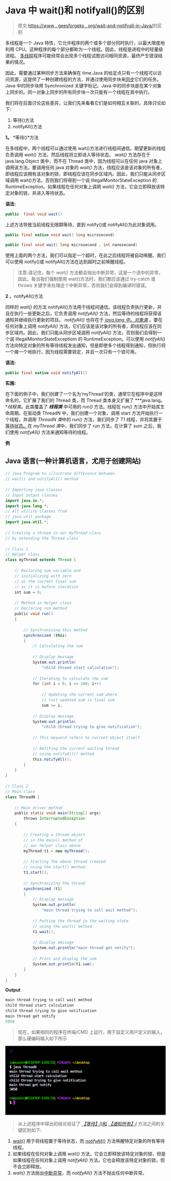 # Java 中 wait()和 notifyall()的区别

> 原文:[https://www . geesforgeks . org/wait-and-notifyall-in-Java/](https://www.geeksforgeeks.org/difference-between-wait-and-notifyall-in-java/)的区别

多线程是一个 Java 特性，它允许程序的两个或多个部分同时执行，以最大限度地利用 CPU。这种程序的每个部分都称为一个线程。因此，线程是进程中的轻量级进程。 [多线程](https://www.geeksforgeeks.org/multithreading-in-java/)程序可能经常会出现多个线程试图访问相同资源，最终产生错误结果的情况。

因此，需要通过某种同步方法来确保在 time.Java 的给定点只有一个线程可以访问资源，这提供了一种创建线程的方法，并通过使用同步块来[同步](https://www.geeksforgeeks.org/synchronized-in-java/)它们的任务。Java 中的同步块用 Synchronized 关键字标记。Java 中的同步块是在某个对象上同步的。同一对象上同步的所有同步块一次只能有一个线程在其中执行。

我们将在后面讨论这些差异，让我们先来看看它们是如何相互关联的，具体讨论如下:

1.  等待()方法
2.  notifyAll()方法

**1。** *等待()*方法

在多线程中，两个线程可以通过使用 wait()方法进行线程间通信。期望更新的线程负责调用 *wait()* 方法，然后线程将立即进入等待状态。 *wait()* 方法存在于 java.lang.Object 类中，而不在 Thread 类中，因为线程可以在任何 java 对象上调用该方法。要调用任何 java 对象的 *wait()* 方法，线程应该是该对象的所有者，即线程应该拥有该对象的锁，即线程应该在同步区域内。因此，我们只能从同步区域调用 wait()方法，否则我们将得到一个说 IllegalMonitorStateException 的 RuntimeException。如果线程在任何对象上调用 *wait()* 方法，它会立即释放该特定对象的锁，并进入等待状态。

**语法:**

```java
public  final void wait()
```

上述方法导致当前线程无限期等待，直到 notify()或 notifyAll()为此对象调用。

```java
public final native void wait( long microsecond)
```

```java
public final void wait( long microsecond , int nanosecond)
```

使用上面的两个方法，我们可以指定一个超时，在此之后线程将被自动唤醒。我们可以使用 notify()或 notifyAll()方法在达到超时之前唤醒线程。

> 注意:请记住，每个 *wait()* 方法都会抛出中断异常，这是一个选中的异常，因此，每当我们强制使用 wait()方法时，我们都应该通过 try-catch 或 throws 关键字来处理这个中断异常，否则我们会得到编译时错误。

**2** 。notifyAll()方法

同样的 *wait()* 的方法 notifyAll()方法用于线程间通信。该线程负责执行更新，并且在执行一些更新之后，它负责调用 *notifyAll()* 方法，然后等待的线程将获得该通知并继续执行更新的项目。 *notifyAll()* 也存在于 [*java.lang 中。对象类*](https://www.geeksforgeeks.org/object-class-in-java/) 。要在任何对象上调用 *notifyAll()* 方法，它们应该是该对象的所有者，即线程应该在同步区域内。因此，我们只能从同步区域调用 *notifyAll()* 方法，否则我们会得到一个说 IllegalMonitorStateExceptiom 的 RuntimeException。可以使用 *notifyAll()* 方法向特定对象的所有等待线程发出通知，但是即使多个线程得到通知，但执行将一个接一个地执行，因为线程需要锁定，并且一次只有一个锁可用。

**语法:**

```java
public final native void notifyAll()
```

**实施:**

在下面的例子中，我们创建了一个名为‘myThread’的类，通常它在程序中是这样命名的，它扩展了我们的 Thread 类，而 Thread 类本身又扩展了 ***java.lang。**线程类*。此类覆盖了 ***线程类*** 中可用的 *run()* 方法。线程在 *run()* 方法中开始其生命周期。在驱动类 ThreadN 中，我们创建一个对象，调用 start 方法开始执行一个线程，并调用 *ThreadN 类*中的 *run()* 方法，我们同步了 T1 线程，并将其置于[等待状态。](https://www.geeksforgeeks.org/lifecycle-and-states-of-a-thread-in-java/)在 *myThread 类*中，我们同步了 run 方法，在计算了 sum 之后，我们使用 *notifyAll()* 方法来通知等待的线程。

**例**

## Java 语言(一种计算机语言，尤用于创建网站)

```java
// Java Program to illustrate difference between
// wait() and notifyAll() method

// Importing java classes
// Input output classes
import java.io.*;
import java.lang.*;
// All utility classes from
// java.util package
import java.util.*;

// Creating a thread in our myThread class
// by extending the Thread class

// Class 1
// Helper class
class myThread extends Thread {

    // Declaring sum variable and
    // initializing with zero
    // as the current final sum
    // as it is before iteration
    int sum = 0;

    // Method in helper class
    // Declaring run method
    public void run()
    {

        // Synchronizing this method
        synchronized (this)
        {
            // Calculating the sum

            // Display mwssage
            System.out.println(
                "child thread start calculation");

            // Iterating to calculate the sum
            for (int i = 0; i <= 100; i++)

                // Updating the current sum where
                // last updated sum is final sum
                sum += i;

            // Display mwssage
            System.out.println(
                "child thread trying to give notification");

            // This keyword refers to current object itself

            // Notifing the current waiting thread
            // using notifyAll() method
            this.notifyAll();
        }
    }
}

// Class 2
// Main class
class ThreadN {

    // Main driver method
    public static void main(String[] args)
        throws InterruptedException
    {

        // Creating a thread object
        // in the main() method of 
        // our helper class above 
        myThread t1 = new myThread();

        // Starting the above thread created
        // using the start() method
        t1.start();

        // Synchronizing the thread
        synchronized (t1)
        {
            // Display message
            System.out.println(
                "main thread trying to call wait method");

            // Putting the thread in the waiting state
            // using the wait() method
            t1.wait();

            // Display message
            System.out.println("main thread get notify");

            // Print and display the sum
            System.out.println(t1.sum);
        }
    }
}
```

**Output**

```java
main thread trying to call wait method
child thread start calculation
child thread trying to give notification
main thread get notify
5050

```

> 现在，如果相同的程序在终端/CMD 上运行，用于自定义用户定义的输入，那么硬编码输入如下所示

![](img/68ce3a600bb0169daf1a8ba2e8c38804.png)

> 从上述程序中得出的结论验证了 [*【等待】(*)和](https://www.geeksforgeeks.org/differences-between-wait-and-join-methods-in-java/) [*【通知所有】(*](https://www.geeksforgeeks.org/difference-notify-notifyall-java/) 方法之间的关键区别如下:

1.  [*wait()*](https://www.geeksforgeeks.org/differences-between-wait-and-join-methods-in-java/) 用于将线程置于等待状态，而 [*notifyAll()*](https://www.geeksforgeeks.org/difference-notify-notifyall-java/) 方法唤醒特定对象的所有等待线程。
2.  如果线程在任何对象上调用 *wait()* 方法，它会立即释放该特定对象的锁，但是如果线程在任何对象上调用 *notifyAll()* 方法，它也会释放该特定对象的锁，但不会立即释放。
3.  *wait()* 方法抛出[中断异常](https://www.geeksforgeeks.org/how-a-thread-can-interrupt-an-another-thread-in-java/)，而 *notifyAll()* 方法不抛出任何中断异常。
